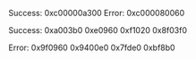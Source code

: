 Success: 0xc00000a300
Error:   0xc000080060

Success:
0xa003b0
0xe0960
0xf1020
0x8f03f0

Error:
0x9f0960
0x9400e0
0x7fde0
0xbf8b0